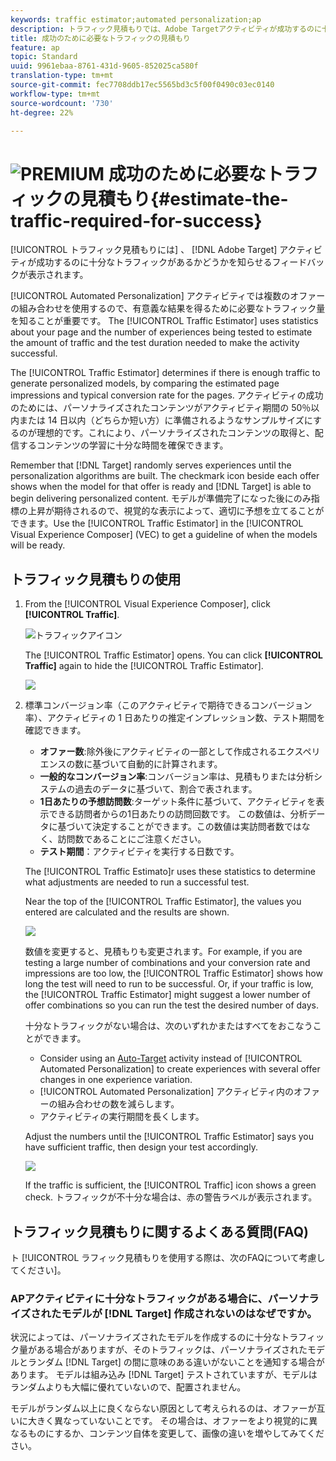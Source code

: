```yaml
---
keywords: traffic estimator;automated personalization;ap
description: トラフィック見積もりでは、Adobe Targetアクティビティが成功するのに十分なトラフィックがあるかどうかを知らせるフィードバックを提供します。
title: 成功のために必要なトラフィックの見積もり
feature: ap
topic: Standard
uuid: 9961ebaa-8761-431d-9605-852025ca580f
translation-type: tm+mt
source-git-commit: fec7708ddb17ec5565bd3c5f00f0490c03ec0140
workflow-type: tm+mt
source-wordcount: '730'
ht-degree: 22%

---
```



# ![PREMIUM](/help/assets/premium.png) 成功のために必要なトラフィックの見積もり{#estimate-the-traffic-required-for-success}

[!UICONTROL トラフィック見積もりには] 、 [!DNL Adobe Target] アクティビティが成功するのに十分なトラフィックがあるかどうかを知らせるフィードバックが表示されます。

[!UICONTROL Automated Personalization] アクティビティでは複数のオファーの組み合わせを使用するので、有意義な結果を得るために必要なトラフィック量を知ることが重要です。 The [!UICONTROL Traffic Estimator] uses statistics about your page and the number of experiences being tested to estimate the amount of traffic and the test duration needed to make the activity successful.

The [!UICONTROL Traffic Estimator] determines if there is enough traffic to generate personalized models, by comparing the estimated page impressions and typical conversion rate for the pages. アクティビティの成功のためには、パーソナライズされたコンテンツがアクティビティ期間の 50％以内または 14 日以内（どちらか短い方）に準備されるようなサンプルサイズにするのが理想的です。これにより、パーソナライズされたコンテンツの取得と、配信するコンテンツの学習に十分な時間を確保できます。

Remember that [!DNL Target] randomly serves experiences until the personalization algorithms are built. The checkmark icon beside each offer shows when the model for that offer is ready and [!DNL Target] is able to begin delivering personalized content. モデルが準備完了になった後にのみ指標の上昇が期待されるので、視覚的な表示によって、適切に予想を立てることができます。Use the [!UICONTROL Traffic Estimator] in the [!UICONTROL Visual Experience Composer] (VEC) to get a guideline of when the models will be ready.

## トラフィック見積もりの使用

1. From the [!UICONTROL Visual Experience Composer], click **[!UICONTROL Traffic]**.

   ![トラフィックアイコン](/help/c-activities/t-automated-personalization/assets/icon-traffic.png)

   The [!UICONTROL Traffic Estimator] opens. You can click **[!UICONTROL Traffic]** again to hide the [!UICONTROL Traffic Estimator].

   ![](assets/ap_est.png)

1. 標準コンバージョン率（このアクティビティで期待できるコンバージョン率）、アクティビティの 1 日あたりの推定インプレッション数、テスト期間を確認できます。

   * **オファー数**:除外後にアクティビティの一部として作成されるエクスペリエンスの数に基づいて自動的に計算されます。
   * **一般的なコンバージョン率**:コンバージョン率は、見積もりまたは分析システムの過去のデータに基づいて、割合で表されます。
   * **1日あたりの予想訪問数**:ターゲット条件に基づいて、アクティビティを表示できる訪問者からの1日あたりの訪問回数です。 この数値は、分析データに基づいて決定することができます。この数値は実訪問者数ではなく、訪問数であることにご注意ください。
   * **テスト期間**：アクティビティを実行する日数です。

   The [!UICONTROL Traffic Estimato]r uses these statistics to determine what adjustments are needed to run a successful test.

   Near the top of the [!UICONTROL Traffic Estimator], the values you entered are calculated and the results are shown.

   ![](assets/ap_est_no.png)

   数値を変更すると、見積もりも変更されます。For example, if you are testing a large number of combinations and your conversion rate and impressions are too low, the [!UICONTROL Traffic Estimator] shows how long the test will need to run to be successful. Or, if your traffic is low, the [!UICONTROL Traffic Estimator] might suggest a lower number of offer combinations so you can run the test the desired number of days.

   十分なトラフィックがない場合は、次のいずれかまたはすべてをおこなうことができます。

   * Consider using an [Auto-Target](/help/c-activities/auto-target-to-optimize.md) activity instead of [!UICONTROL Automated Personalization] to create experiences with several offer changes in one experience variation.
   * [!UICONTROL Automated Personalization] アクティビティ内のオファーの組み合わせの数を減らします。
   * アクティビティの実行期間を長くします。

   Adjust the numbers until the [!UICONTROL Traffic Estimator] says you have sufficient traffic, then design your test accordingly.

   ![](assets/ap_est_yes.png)

   If the traffic is sufficient, the [!UICONTROL Traffic] icon shows a green check. トラフィックが不十分な場合は、赤の警告ラベルが表示されます。

## トラフィック見積もりに関するよくある質問(FAQ)

ト [!UICONTROL ラフィック見積もりを使用する際は、次のFAQについて考慮してください]。

### APアクティビティに十分なトラフィックがある場合に、パーソナライズされたモデルが [!DNL Target] 作成されないのはなぜですか。

状況によっては、パーソナライズされたモデルを作成するのに十分なトラフィック量がある場合がありますが、そのトラフィックは、パーソナライズされたモデルとランダム [!DNL Target] の間に意味のある違いがないことを通知する場合があります。 モデルは組み込み [!DNL Target] テストされていますが、モデルはランダムよりも大幅に優れていないので、配置されません。

モデルがランダム以上に良くならない原因として考えられるのは、オファーが互いに大きく異なっていないことです。 その場合は、オファーをより視覚的に異なるものにするか、コンテンツ自体を変更して、画像の違いを増やしてみてください。
